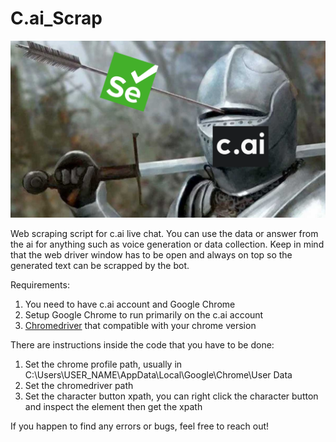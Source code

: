 # C.ai_Scrap

![alt text](https://github.com/johnw1llliam/C.ai_Scrap/blob/main/C.ai%20Scrap%20Thumbnail.png?raw=true)

Web scraping script for c.ai live chat. You can use the data or answer from the ai for anything such as voice generation or data collection. Keep in mind that the web driver window has to be open and always on top so the generated text can be scrapped by the bot.

Requirements:
1. You need to have c.ai account and Google Chrome
2. Setup Google Chrome to run primarily on the c.ai account
3. <a href="https://chromedriver.chromium.org/downloads">Chromedriver</a> that compatible with your chrome version

There are instructions inside the code that you have to be done:
1. Set the chrome profile path, usually in C:\\Users\\USER_NAME\\AppData\\Local\\Google\\Chrome\\User Data
2. Set the chromedriver path
3. Set the character button xpath, you can right click the character button and inspect the element then get the xpath

If you happen to find any errors or bugs, feel free to reach out!
